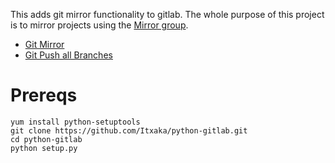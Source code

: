 This adds git mirror functionality to gitlab.  The whole purpose of this project is to mirror projects using the [Mirror group](https://comet.irt.drexel.edu/admin/groups/mirrors).

* [Git Mirror](http://stackoverflow.com/questions/2756747/mirror-a-git-repository-by-pulling)
* [Git Push all Branches](http://stackoverflow.com/questions/1914579/set-up-git-to-pull-and-push-all-branches)

# Prereqs

    yum install python-setuptools
    git clone https://github.com/Itxaka/python-gitlab.git
    cd python-gitlab
    python setup.py
